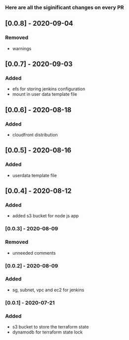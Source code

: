 ### Here are all the siginificant changes on every PR

## [0.0.8] - 2020-09-04
### Removed
- warnings

## [0.0.7] - 2020-09-03
### Added
- efs for storing jenkins configuration
- mount in user data template file

## [0.0.6] - 2020-08-18
### Added
- cloudfront distribution

## [0.0.5] - 2020-08-16
### Added
- userdata template file

## [0.0.4] - 2020-08-12
### Added
- added s3 bucket for node js app

### [0.0.3] - 2020-08-09
### Removed
- unneeded comments

### [0.0.2] - 2020-08-09
### Added
- sg, subnet, vpc and ec2 for jenkins

### [0.0.1] - 2020-07-21
### Added
- s3 bucket to store the terraform state
- dynamodb for terraform state lock